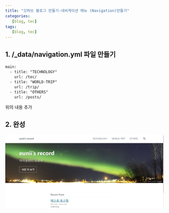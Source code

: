 ```yaml
---
title: "깃허브 블로그 만들기-네비게이션 메뉴 (Navigation)만들기"
categories:
   [blog, tec]
tags:
   [blog, tec]
---
```


## 1. /_data/navigation.yml 파일 만들기

```
main:
  - title: "TECHNOLOGY"
    url: /tec/
  - title: "WORLD-TRIP"
    url: /trip/
  - title: "OTHERS"
    url: /posts/
```    
위의 내용 추가


## 2. 완성

![캡쳐](/assets/images/nav.JPG)

